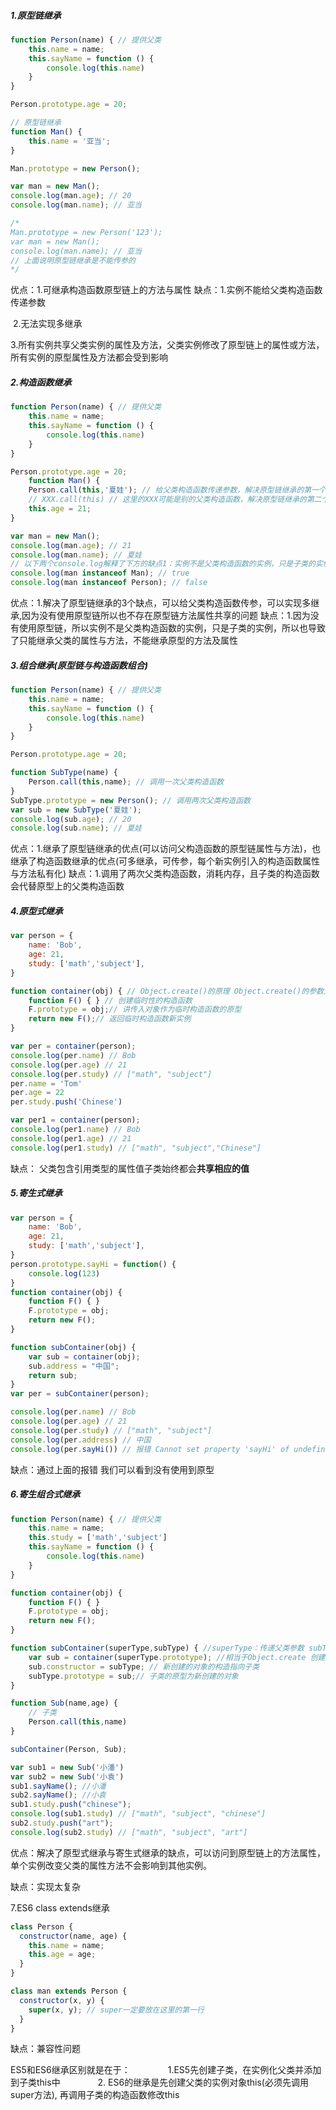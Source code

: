 ##### 1.原型链继承

```javascript
function Person(name) { // 提供父类
    this.name = name;
    this.sayName = function () {
        console.log(this.name)
    }
}

Person.prototype.age = 20;

// 原型链继承
function Man() {
    this.name = '亚当';
}

Man.prototype = new Person();

var man = new Man();
console.log(man.age); // 20
console.log(man.name); // 亚当

/*
Man.prototype = new Person('123');
var man = new Man();
console.log(man.name); // 亚当
// 上面说明原型链继承是不能传参的
*/
```

优点：1.可继承构造函数原型链上的方法与属性
缺点：1.实例不能给父类构造函数传递参数

​			2.无法实现多继承

​			3.所有实例共享父类实例的属性及方法，父类实例修改了原型链上的属性或方法，所有实例的原型属性及方法都会受到影响

##### 2.构造函数继承

```javascript
function Person(name) { // 提供父类
    this.name = name;
    this.sayName = function () {
        console.log(this.name)
    }
}

Person.prototype.age = 20;
    function Man() {
    Person.call(this,'夏娃'); // 给父类构造函数传递参数，解决原型链继承的第一个缺点
    // XXX.call(this) // 这里的XXX可能是别的父类构造函数，解决原型链继承的第二个缺点，可以实现多继承
    this.age = 21;
}

var man = new Man();
console.log(man.age); // 21
console.log(man.name); // 夏娃
// 以下两个console.log解释了下方的缺点1：实例不是父类构造函数的实例，只是子类的实例
console.log(man instanceof Man); // true
console.log(man instanceof Person); // false
```

优点：1.解决了原型链继承的3个缺点，可以给父类构造函数传参，可以实现多继承,因为没有使用原型链所以也不存在原型链方法属性共享的问题
缺点：1.因为没有使用原型链，所以实例不是父类构造函数的实例，只是子类的实例，所以也导致了只能继承父类的属性与方法，不能继承原型的方法及属性



##### 3.组合继承(原型链与构造函数组合)

```javascript
function Person(name) { // 提供父类
    this.name = name;
    this.sayName = function () {
        console.log(this.name)
    }
}

Person.prototype.age = 20;

function SubType(name) {
    Person.call(this,name); // 调用一次父类构造函数
}
SubType.prototype = new Person(); // 调用两次父类构造函数
var sub = new SubType('夏娃');
console.log(sub.age); // 20
console.log(sub.name); // 夏娃
```

优点：1.继承了原型链继承的优点(可以访问父构造函数的原型链属性与方法)，也继承了构造函数继承的优点(可多继承，可传参，每个新实例引入的构造函数属性与方法私有化)
缺点：1.调用了两次父类构造函数，消耗内存，且子类的构造函数会代替原型上的父类构造函数



##### 4.原型式继承

```javascript
var person = {
    name: 'Bob',
    age: 21,
    study: ['math','subject'],
}

function container(obj) { // Object.create()的原理 Object.create()的参数为新创建对象的原型
    function F() { } // 创建临时性的构造函数
    F.prototype = obj;// 讲传入对象作为临时构造函数的原型
    return new F();// 返回临时构造函数新实例
}

var per = container(person);
console.log(per.name) // Bob
console.log(per.age) // 21
console.log(per.study) // ["math", "subject"]
per.name = 'Tom'
per.age = 22
per.study.push('Chinese')

var per1 = container(person);
console.log(per1.name) // Bob
console.log(per1.age) // 21
console.log(per1.study) // ["math", "subject","Chinese"]

```


缺点： 父类包含引用类型的属性值子类始终都会**共享相应的值** 

##### 5.寄生式继承

```javascript
var person = {
    name: 'Bob',
    age: 21,
    study: ['math','subject'],
}
person.prototype.sayHi = function() {
    console.log(123)
}
function container(obj) {
    function F() { }
    F.prototype = obj;
    return new F();
}

function subContainer(obj) {
    var sub = container(obj);
    sub.address = "中国";
    return sub;
}
var per = subContainer(person);

console.log(per.name) // Bob
console.log(per.age) // 21
console.log(per.study) // ["math", "subject"]
console.log(per.address) // 中国
console.log(per.sayHi()) // 报错 Cannot set property 'sayHi' of undefined
```


缺点：通过上面的报错 我们可以看到没有使用到原型

##### 6.寄生组合式继承

```javascript
function Person(name) { // 提供父类
    this.name = name;
    this.study = ['math','subject']
    this.sayName = function () {
        console.log(this.name)
    }
}

function container(obj) {
    function F() { }
    F.prototype = obj;
    return new F();
}

function subContainer(superType,subType) { //superType：传递父类参数 subType：传递子类参数
    var sub = container(superType.prototype); //相当于Object.create 创建以父类原型为原型的对象
    sub.constructor = subType; // 新创建的对象的构造指向子类
    subType.prototype = sub;// 子类的原型为新创建的对象
}

function Sub(name,age) {
    // 子类
    Person.call(this,name)
}

subContainer(Person, Sub);

var sub1 = new Sub('小潘')
var sub2 = new Sub('小袁')
sub1.sayName(); //小潘
sub2.sayName(); //小袁
sub1.study.push("chinese"); 
console.log(sub1.study) // ["math", "subject", "chinese"]
sub2.study.push("art"); 
console.log(sub2.study) // ["math", "subject", "art"]
```

优点：解决了原型式继承与寄生式继承的缺点，可以访问到原型链上的方法属性，单个实例改变父类的属性方法不会影响到其他实例。

缺点：实现太复杂



7.ES6 class extends继承

```javascript
class Person {
  constructor(name, age) {
    this.name = name;
    this.age = age;
  }
}

class man extends Person {
  constructor(x, y) {
    super(x, y); // super一定要放在这里的第一行
  }
}
```

缺点：兼容性问题

 ES5和ES6继承区别就是在于：
　　　　1.ES5先创建子类，在实例化父类并添加到子类this中
　　　　2. ES6的继承是先创建父类的实例对象this(必须先调用super方法), 再调用子类的构造函数修改this 